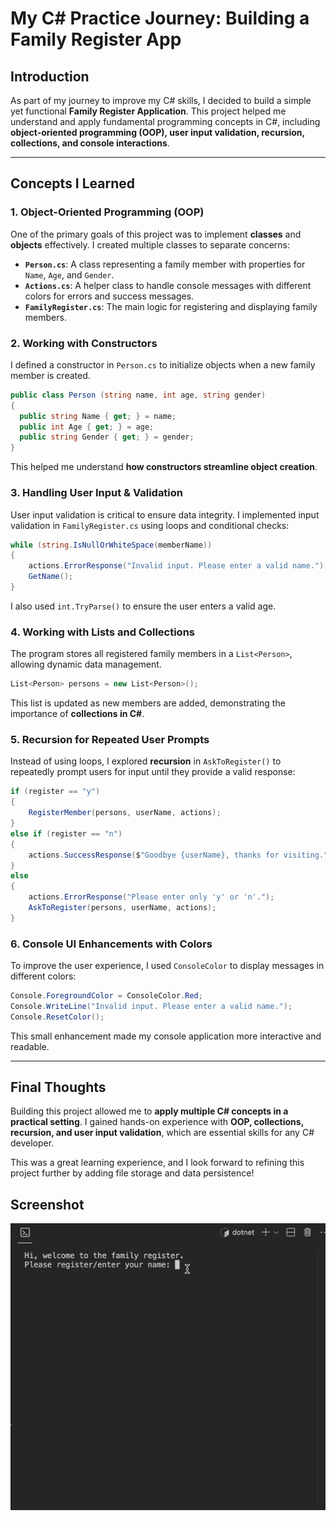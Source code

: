 # My C# Practice Journey: Building a Family Register App

## Introduction

As part of my journey to improve my C# skills, I decided to build a simple yet functional **Family Register Application**. This project helped me understand and apply fundamental programming concepts in C#, including **object-oriented programming (OOP), user input validation, recursion, collections, and console interactions**.

---

## Concepts I Learned

### 1. Object-Oriented Programming (OOP)

One of the primary goals of this project was to implement **classes** and **objects** effectively. I created multiple classes to separate concerns:

- **`Person.cs`**: A class representing a family member with properties for `Name`, `Age`, and `Gender`.
- **`Actions.cs`**: A helper class to handle console messages with different colors for errors and success messages.
- **`FamilyRegister.cs`**: The main logic for registering and displaying family members.

### 2. Working with Constructors

I defined a constructor in `Person.cs` to initialize objects when a new family member is created.

```csharp
public class Person (string name, int age, string gender)
{
  public string Name { get; } = name;
  public int Age { get; } = age;
  public string Gender { get; } = gender;
}
```

This helped me understand **how constructors streamline object creation**.

### 3. Handling User Input & Validation

User input validation is critical to ensure data integrity. I implemented input validation in `FamilyRegister.cs` using loops and conditional checks:

```csharp
while (string.IsNullOrWhiteSpace(memberName))
{
    actions.ErrorResponse("Invalid input. Please enter a valid name.");
    GetName();
}
```

I also used `int.TryParse()` to ensure the user enters a valid age.

### 4. Working with Lists and Collections

The program stores all registered family members in a `List<Person>`, allowing dynamic data management.

```csharp
List<Person> persons = new List<Person>();
```

This list is updated as new members are added, demonstrating the importance of **collections in C#**.

### 5. Recursion for Repeated User Prompts

Instead of using loops, I explored **recursion** in `AskToRegister()` to repeatedly prompt users for input until they provide a valid response:

```csharp
if (register == "y")
{
    RegisterMember(persons, userName, actions);
}
else if (register == "n")
{
    actions.SuccessResponse($"Goodbye {userName}, thanks for visiting.");
}
else
{
    actions.ErrorResponse("Please enter only 'y' or 'n'.");
    AskToRegister(persons, userName, actions);
}
```

### 6. Console UI Enhancements with Colors

To improve the user experience, I used `ConsoleColor` to display messages in different colors:

```csharp
Console.ForegroundColor = ConsoleColor.Red;
Console.WriteLine("Invalid input. Please enter a valid name.");
Console.ResetColor();
```

This small enhancement made my console application more interactive and readable.

---

## Final Thoughts

Building this project allowed me to **apply multiple C# concepts in a practical setting**. I gained hands-on experience with **OOP, collections, recursion, and user input validation**, which are essential skills for any C# developer.

This was a great learning experience, and I look forward to refining this project further by adding file storage and data persistence!

## Screenshot

![preview screenhot](https://github.com/adolfmathebula/ConsoleFamTrackApp/blob/main/screenshot/famtrack1.gif?raw=true)
